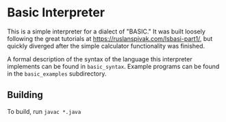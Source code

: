 # Basic Interpreter

This is a simple interpreter for a dialect of "BASIC." It was built loosely
following the great tutorials at https://ruslanspivak.com/lsbasi-part1/, but
quickly diverged after the simple calculator functionality was finished.

A formal description of the syntax of the language this interpreter implements
can be found in `basic_syntax`. Example programs can be found in the
`basic_examples` subdirectory.

## Building

To build, run `javac *.java`
